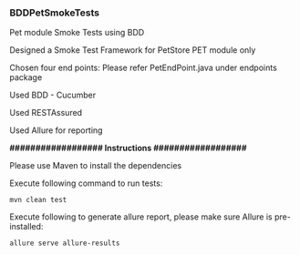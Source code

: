 ### BDDPetSmokeTests
Pet module Smoke Tests using BDD

Designed a Smoke Test Framework for PetStore PET module only

Chosen four end points: Please refer PetEndPoint.java under endpoints package

Used BDD - Cucumber

Used RESTAssured

Used Allure for reporting


**################## Instructions ##################**

Please use Maven to install the dependencies

Execute following command to run tests:

    mvn clean test

Execute following to generate allure report, please make sure Allure is pre-installed:

    allure serve allure-results
